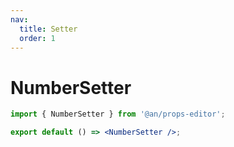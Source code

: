 ```yaml
---
nav:
  title: Setter
  order: 1
---
```


# NumberSetter

```jsx
import { NumberSetter } from '@an/props-editor';

export default () => <NumberSetter />;
```
